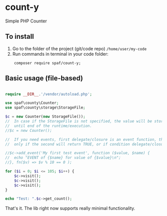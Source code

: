 # count-y

Simple PHP Counter

## To install


 1. Go to the folder of the project (git/code repo) `/home/user/my-code`
 2. Run commands in terminal in your code folder:


```shell
    composer require spaf/count-y;
```

## Basic usage (file-based)

```php

require __DIR__.'/vendor/autoload.php';

use spaf\county\Counter;
use spaf\county\storage\StorageFile;

$c = new Counter(new StorageFile());
//  In case if the StorageFile is not specified, the value will be stored in memory (StorageMemory class). So it will exist
//  until end of the runtime/execution.
//$c = new Counter();

//  If you need events, first delegate/closure is an event function, the second - event condition. The first will work,
//  only if the second will return TRUE, or if condition delegate/closure is not specified.

//$c->add_event('My first test event', function ($value, $name) {
//	echo "EVENT of {$name} for value of {$value}\n";
//}, fn($v) => $v % 10 == 0 );

for ($i = 0; $i <= 105; $i++) {
	$c->visit();
	$c->visit();
	$c->visit();
}

echo "Test: ".$c->get_count();
```


That's it.
The lib right now supports really minimal functionality.